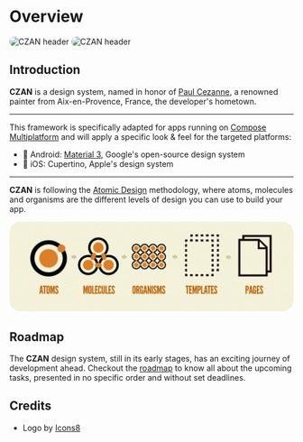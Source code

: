<style>
  img {
    border-radius: 20px;
  }
</style>

# Overview

![CZAN header](https://github.com/user-attachments/assets/98b75c88-3f92-4b7e-915f-b0fc5b1ddc5a#gh-light-mode-only)
![CZAN header](https://github.com/user-attachments/assets/2fbcb69a-c6a3-4954-a1eb-d513135bd527#gh-dark-mode-only)

## Introduction

**CZAN** is a design system, named in honor of [Paul Cezanne](https://en.wikipedia.org/wiki/Paul_C%C3%A9zanne), a renowned painter from Aix-en-Provence, France, the developer's hometown.

---

This framework is specifically adapted for apps running on [Compose Multiplatform](https://www.jetbrains.com/lp/compose-multiplatform/) and will apply a specific look & feel for the targeted platforms:

- 🤖 Android: [Material 3](https://m3.material.io/), Google's open-source design system
- 🍎 iOS: Cupertino, Apple's design system

---

**CZAN** is following the [Atomic Design](https://bradfrost.com/blog/post/atomic-web-design/) methodology, where atoms, molecules and organisms are the different levels of design you can
use to build your app.

<img src="assets/atomic_design.jpg" alt="Atomic Design System">

## Roadmap

The **CZAN** design system, still in its early stages, has an exciting journey of development ahead. Checkout the [roadmap](https://github.com/users/Tweener/projects/1/views/1) to know all about the
upcoming tasks, presented in no specific order and without set deadlines.

## Credits

- Logo by [Icons8](https://icons8.com/icon/38803/atom-editor)